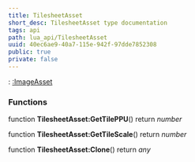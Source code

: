 ```yaml
---
title: TilesheetAsset
short_desc: TilesheetAsset type documentation
tags: api
path: lua_api/TilesheetAsset
uuid: 40ec6ae9-40a7-115e-942f-97dde7852308
public: true
private: false
---
```


 : [:ImageAsset](/lua_api/TilesheetAsset)


### Functions

function **TilesheetAsset:GetTilePPU**()
  return *number*

function **TilesheetAsset:GetTileScale**()
  return *number*

function **TilesheetAsset:Clone**()
  return *any*
